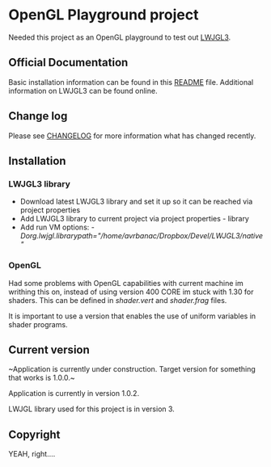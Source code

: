 # OpenGL Playground project

Needed this project as an OpenGL playground to test out [LWJGL3](https://www.lwjgl.org/).

## Official Documentation

Basic installation information can be found in this [README](README.md) file. Additional information on LWJGL3 can be found online.

## Change log

Please see [CHANGELOG](CHANGELOG.md) for more information what has changed recently.

## Installation

### LWJGL3 library

* Download latest LWJGL3 library and set it up so it can be reached via project properties
* Add LWJGL3 library to current project via project properties - library
* Add run VM options: _-Dorg.lwjgl.librarypath="/home/avrbanac/Dropbox/Devel/LWJGL3/native"_

### OpenGL

Had some problems with OpenGL capabilities with current machine im writhing this on, instead of using
version 400 CORE im stuck with 1.30 for shaders. This can be defined in _shader.vert_ and _shader.frag_ files.

It is important to use a version that enables the use of uniform variables in shader programs.

## Current version

~Application is currently under construction. Target version for something that works is 1.0.0.~

Application is currently in version 1.0.2.

LWJGL library used for this project is in version 3.

## Copyright

YEAH, right....
